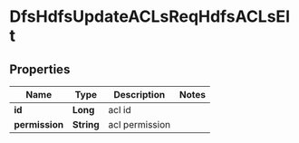 # DfsHdfsUpdateACLsReqHdfsACLsElt

## Properties
Name | Type | Description | Notes
------------ | ------------- | ------------- | -------------
**id** | **Long** | acl id | 
**permission** | **String** | acl permission | 
